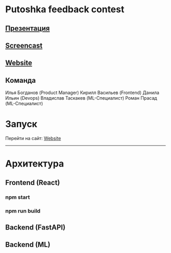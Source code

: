# Putoshka feedback contest
## [Презентация](https://docs.google.com/presentation/d/1icRcFmKMl3mMHESSqdPydqm_Im7WrShC/edit?usp=share_link&ouid=111794431814724437121&rtpof=true&sd=true)
## [Screencast](https://drive.google.com/drive/folders/1kIR-7plaWlezFQQ7AHu1XYHAvr0g_6A_?usp=share_link)
## [Website](https://feedback-geekbrains-hack.vercel.app/)

## Команда
  
  Илья Богданов (Product Manager)
  Кирилл Васильев (Frontend)
  Данила Ильин (Devops)
  Владислав Таскакев (ML-Специалист)
  Роман Прасад (ML-Специалист)
  

# Запуск
  Перейти на сайт: [Website](https://feedback-geekbrains-hack.vercel.app/)

---

# Архитектура
## Frontend (React)
### npm start

### npm run build

## Backend (FastAPI)

## Backend (ML)
